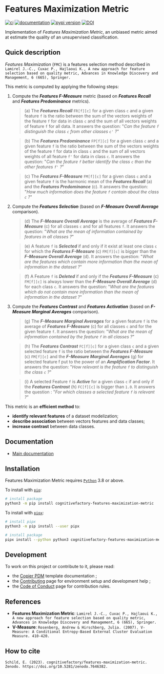 # Features Maximization Metric

[![ci](https://github.com/cognitivefactory/features-maximization-metric/workflows/ci/badge.svg)](https://github.com/cognitivefactory/features-maximization-metric/actions?query=workflow%3Aci)
[![documentation](https://img.shields.io/badge/docs-mkdocs%20material-blue.svg?style=flat)](https://cognitivefactory.github.io/features-maximization-metric/)
[![pypi version](https://img.shields.io/pypi/v/cognitivefactory-features-maximization-metric.svg)](https://pypi.org/project/cognitivefactory-features-maximization-metric/)
[![DOI](https://zenodo.org/badge/DOI/10.5281/zenodo.7646382.svg)](https://doi.org/10.5281/zenodo.7646382)

Implementation of _Features Maximization Metric_, an unbiased metric aimed at estimate the quality of an unsupervised classification.


## <a name="Description"></a> Quick description

_Features Maximization_ (`FMC`) is a features selection method described in `Lamirel J.-C., Cuxac P., Hajlaoui K., A new approach for feature selection based on quality metric, Advances in Knowledge Discovery and Management, 6 (665), Springer.`

This metric is computed by applying the following steps:

1. Compute the ***Features F-Measure*** metric (based on ***Features Recall*** and ***Features Predominance*** metrics).

    > (a) The ***Features Recall*** `FR[f][c]` for a given class `c` and a given feature `f` is the ratio between
    > the sum of the vectors weights of the feature `f` for data in class `c`
    > and the sum of all vectors weights of feature `f` for all data.
    > It answers the question: "_Can the feature `f` distinguish the class `c` from other classes `c'` ?_"

    > (b) The ***Features Predominance*** `FP[f][c]` for a given class `c` and a given feature `f` is the ratio between
    > the sum of the vectors weights of the feature `f` for data in class `c`
    > and the sum of all vectors weights of all feature `f'` for data in class `c`.
    > It answers the question: "_Can the feature `f` better identify the class `c` than the other features `f'` ?_"

    > (c) The ***Features F-Measure*** `FM[f][c]` for a given class `c` and a given feature `f` is
    > the harmonic mean of the ***Features Recall*** (a) and the ***Features Predominance*** (c).
    > It answers the question: "_How much information does the feature `f` contain about the class `c` ?_"

2. Compute the ***Features Selection*** (based on ***F-Measure Overall Average*** comparison).

    > (d) The ***F-Measure Overall Average*** is the average of ***Features F-Measure*** (c) for all classes `c` and for all features `f`.
    > It answers the question: "_What are the mean of information contained by features in all classes ?_"

    > (e) A feature `f` is ***Selected*** if and only if it exist at least one class `c` for which the ***Features F-Measure*** (c) `FM[f][c]` is bigger than the ***F-Measure Overall Average*** (d).
    > It answers the question: "_What are the features which contain more information than the mean of information in the dataset ?_"

    > (f) A Feature `f` is ***Deleted*** if and only if the ***Features F-Measure*** (c) `FM[f][c]` is always lower than the ***F-Measure Overall Average*** (d) for each class `c`.
    > It answers the question: "_What are the features which do not contain more information than the mean of information in the dataset ?_"

3. Compute the ***Features Contrast*** and ***Features Activation*** (based on ***F-Measure Marginal Averages*** comparison).

    > (g) The ***F-Measure Marginal Averages*** for a given feature `f` is the average of ***Features F-Measure*** (c) for all classes `c` and for the given feature `f`.
    > It answers the question: "_What are the mean of information contained by the feature `f` in all classes ?_"

    > (h) The ***Features Contrast*** `FC[f][c]` for a given class `c` and a given selected feature `f` is the ratio between
    > the ***Features F-Measure*** (c) `FM[f][c]`
    > and the ***F-Measure Marginal Averages*** (g) for selected feature f
    > put to the power of an ***Amplification Factor***.
    > It answers the question: "_How relevant is the feature `f` to distinguish the class `c` ?_"

    > (i) A selected Feature `f` is ***Active*** for a given class `c` if and only if the ***Features Contrast*** (h) `FC[f][c]` is bigger than `1.0`.
    > It answers the question : "_For which classes a selected feature `f` is relevant ?_"

This metric is an **efficient method** to:

- **identify relevant features** of a dataset modelization;
- **describe association** between vectors features and data classes;
- **increase contrast** between data classes.


## <a name="Documentation"></a> Documentation

- [Main documentation](https://cognitivefactory.github.io/features-maximization-metric/)


## <a name="Installation"></a> Installation

Features Maximization Metric requires [`Python`](https://www.python.org/) 3.8 or above.

To install with [`pip`](https://github.com/pypa/pip):

```bash
# install package
python3 -m pip install cognitivefactory-features-maximization-metric
```

To install with [`pipx`](https://github.com/pypa/pipx):

```bash
# install pipx
python3 -m pip install --user pipx

# install package
pipx install --python python3 cognitivefactory-features-maximization-metric
```


## <a name="Development"></a> Development

To work on this project or contribute to it, please read:

- the [Copier PDM](https://pawamoy.github.io/copier-pdm/) template documentation ;
- the [Contributing](https://cognitivefactory.github.io/features-maximization-metric/contributing/) page for environment setup and development help ;
- the [Code of Conduct](https://cognitivefactory.github.io/features-maximization-metric/code_of_conduct/) page for contribution rules.


## <a name="References"></a> References

- **Features Maximization Metric**: `Lamirel J.-C., Cuxac P., Hajlaoui K., A new approach for feature selection based on quality metric, Advances in Knowledge Discovery and Management, 6 (665), Springer.`
- **V-Measure**: `Rosenberg, Andrew & Hirschberg, Julia. (2007). V-Measure: A Conditional Entropy-Based External Cluster Evaluation Measure. 410-420.`


## <a name="How to cite"></a> How to cite	

`Schild, E. (2023). cognitivefactory/features-maximization-metric. Zenodo. https://doi.org/10.5281/zenodo.7646382.`